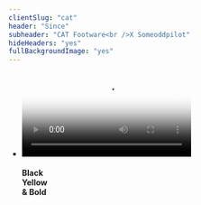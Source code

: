 ```yaml
---
clientSlug: "cat"
header: "Since"
subheader: "CAT Footware<br />X Someoddpilot"
hideHeaders: "yes"
fullBackgroundImage: "yes"
---
```

<div class="full slider">
    <ul class="full-height slides">
    <li class="full-height slide yellow-bg mega-slide-text first">
      <video class="fill-image header-no-push flag-video" viewport-video="" loop="loop" autoplay="autoplay" poster="images/cat-flag.jpg">
        <source src="/assets/video/cat/flag.webmhd.webm" type="video/webm">
        <source src="/assets/video/cat/flag.mp4" type="video/mp4">
        <source src="/assets/video/cat/flag.oggtheora.ogv" type="video/webm">
      </video>
      <div class="contained sans center-align white-text">
        <h4 class="scale-text">Black<br>Yellow<br>&amp; Bold</h4>
      </div>
    </li>
  </ul>
</div>
